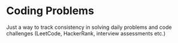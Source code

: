 # Coding Problems

Just a way to track consistency in solving daily problems and code challenges (LeetCode, HackerRank, interview assessments etc.)
